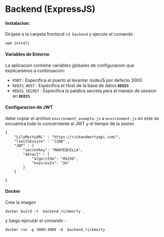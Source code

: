 # Backend (ExpressJS)
#### Instalacion:
Dirijase a la carpeta frontend `cd backend` y ejecute el comando
````
npm install
````
#### Variables de Entorno
La aplicacion contiene variables globales de configuracion que explicaremos a continuacion:
  - `PORT` : Especifica el puerto al levantar nodeJS por defecto 3000
  - `REDIS_HOST` : Especifica el Host de la base de datos **`REDIS`**
  - `REDIS_SECRET` : Especifica la palabra secreta para el manejo de session en **`REDIS`**
#### Configuracion de JWT
debe copiar el archivo `environment_example.js` a `environment.js` en este se encuentra todo lo concerniente al JWT y el tiempo de la sesion
````
{
    "LilyMortyURL" : "https://rickandmortyapi.com/", 
    "limitSession" : "1200" , 
    "JWT" : {
        "secretKey": "MANTEQUILLA",
        "detail" : {
            "algorithm": "HS256",
            "expiresIn": "2m"
        }    
    }

}
````
#### Docker

Cree la imagen 
````
docker build -t  backend_rickmorty .
````
y luego ejecutar el comando :
 ````
docker run -p 3000:3000	-d  backend_rickmorty
 ````
